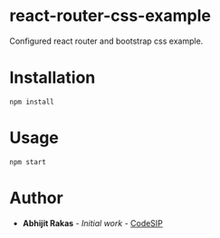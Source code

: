 # react-router-css-example
Configured react router and bootstrap css example.
# Installation
```
npm install
```
# Usage 
```
npm start
```
# Author 
* **Abhijit Rakas** - *Initial work* - [CodeSIP](http://www.codesip.com)

